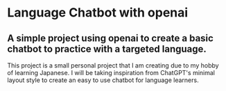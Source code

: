 # Language Chatbot with openai

## A simple project using openai to create a basic chatbot to practice with a targeted language.

This project is a small personal project that I am creating due to my hobby of learning Japanese. I will be taking inspiration from ChatGPT's minimal layout style to create an easy to use chatbot for language learners.
